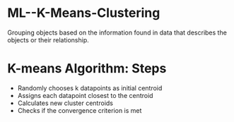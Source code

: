 # ML--K-Means-Clustering
Grouping objects based on the information found in data that describes the  objects or their relationship.

# K-means Algorithm: Steps
* Randomly chooses k datapoints as initial centroid
* Assigns each datapoint closest to the centroid 
* Calculates new cluster centroids
* Checks if the convergence criterion is met
